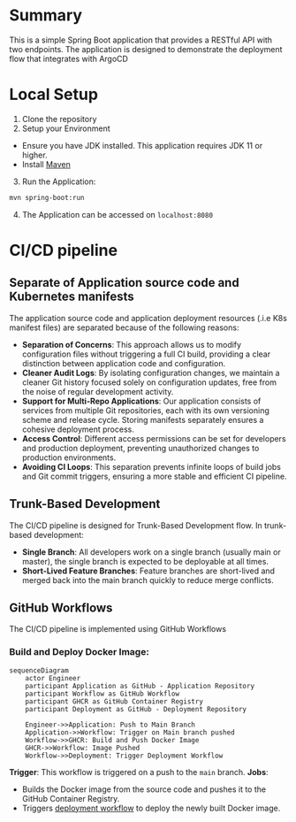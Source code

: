 # Summary
This is a simple Spring Boot application that provides a RESTful API with two endpoints. The application is designed to demonstrate the deployment flow that integrates with ArgoCD

# Local Setup
1. Clone the repository
2. Setup your Environment
  - Ensure you have JDK installed. This application requires JDK 11 or higher.
  - Install [Maven](https://maven.apache.org/)
3. Run the Application:
```bash
mvn spring-boot:run
```
4. The Application can be accessed on `localhost:8080`

# CI/CD pipeline
## Separate of Application source code and Kubernetes manifests
The application source code and application deployment resources (.i.e K8s manifest files) are separated because of the following reasons:

- **Separation of Concerns**: This approach allows us to modify configuration files without triggering a full CI build, providing a clear distinction between application code and configuration.
- **Cleaner Audit Logs**: By isolating configuration changes, we maintain a cleaner Git history focused solely on configuration updates, free from the noise of regular development activity.
- **Support for Multi-Repo Applications**: Our application consists of services from multiple Git repositories, each with its own versioning scheme and release cycle. Storing manifests separately ensures a cohesive deployment process.
- **Access Control**: Different access permissions can be set for developers and production deployment, preventing unauthorized changes to production environments.
- **Avoiding CI Loops**: This separation prevents infinite loops of build jobs and Git commit triggers, ensuring a more stable and efficient CI pipeline.

## Trunk-Based Development
The CI/CD pipeline is designed for Trunk-Based Development flow. In trunk-based development:
- **Single Branch**: All developers work on a single branch (usually main or master), the single branch is expected to be deployable at all times.
- **Short-Lived Feature Branches**: Feature branches are short-lived and merged back into the main branch quickly to reduce merge conflicts.

## GitHub Workflows
The CI/CD pipeline is implemented using GitHub Workflows

### Build and Deploy Docker Image:
```mermaid
sequenceDiagram
    actor Engineer
    participant Application as GitHub - Application Repository
    participant Workflow as GitHub Workflow
    participant GHCR as GitHub Container Registry
    participant Deployment as GitHub - Deployment Repository

    Engineer->>Application: Push to Main Branch
    Application->>Workflow: Trigger on Main branch pushed
    Workflow->>GHCR: Build and Push Docker Image
    GHCR->>Workflow: Image Pushed
    Workflow->>Deployment: Trigger Deployment Workflow
```
**Trigger**: This workflow is triggered on a push to the `main` branch.
**Jobs**:
  - Builds the Docker image from the source code and pushes it to the GitHub Container Registry.
  - Triggers [deployment workflow](https://github.com/vunguyenhung/argocd-prod-flow-demo-deployment/actions/workflows/trigger-deployment.yaml) to deploy the newly built Docker image.

